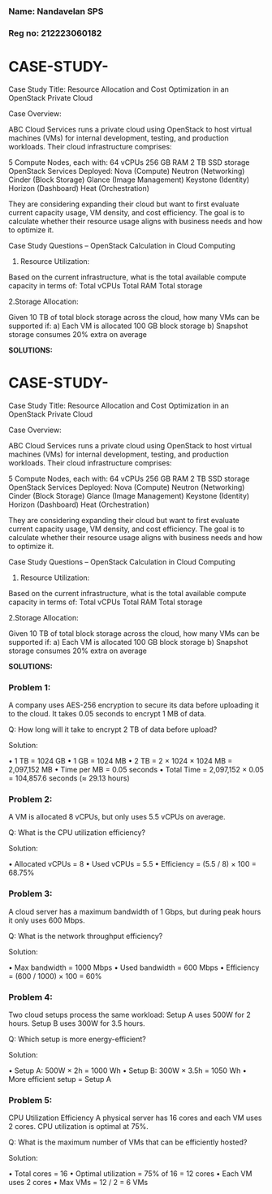 ### Name: Nandavelan SPS
### Reg no: 212223060182


# CASE-STUDY-

Case Study Title: Resource Allocation and Cost Optimization in an OpenStack Private Cloud

Case Overview:

ABC Cloud Services runs a private cloud using OpenStack to host virtual machines (VMs) for internal development, testing, and production workloads. Their cloud infrastructure comprises:

5 Compute Nodes, each with:
64 vCPUs
256 GB RAM
2 TB SSD storage
OpenStack Services Deployed:
Nova (Compute)
Neutron (Networking)
Cinder (Block Storage)
Glance (Image Management)
Keystone (Identity)
Horizon (Dashboard)
Heat (Orchestration)

They are considering expanding their cloud but want to first evaluate current capacity usage, VM density, and cost efficiency. The goal is to calculate whether their resource usage aligns with business needs and how to optimize it.

Case Study Questions – OpenStack Calculation in Cloud Computing

1. Resource Utilization:

Based on the current infrastructure, what is the total available compute capacity in terms of:
Total vCPUs
Total RAM
Total storage

2.Storage Allocation:

Given 10 TB of total block storage across the cloud, how many VMs can be supported if:
a) Each VM is allocated 100 GB block storage
b) Snapshot storage consumes 20% extra on average

**SOLUTIONS:**

# CASE-STUDY-

Case Study Title: Resource Allocation and Cost Optimization in an OpenStack Private Cloud

Case Overview:

ABC Cloud Services runs a private cloud using OpenStack to host virtual machines (VMs) for internal development, testing, and production workloads. Their cloud infrastructure comprises:

5 Compute Nodes, each with:
64 vCPUs
256 GB RAM
2 TB SSD storage
OpenStack Services Deployed:
Nova (Compute)
Neutron (Networking)
Cinder (Block Storage)
Glance (Image Management)
Keystone (Identity)
Horizon (Dashboard)
Heat (Orchestration)

They are considering expanding their cloud but want to first evaluate current capacity usage, VM density, and cost efficiency. The goal is to calculate whether their resource usage aligns with business needs and how to optimize it.

Case Study Questions – OpenStack Calculation in Cloud Computing

1. Resource Utilization:

Based on the current infrastructure, what is the total available compute capacity in terms of:
Total vCPUs
Total RAM
Total storage

2.Storage Allocation:

Given 10 TB of total block storage across the cloud, how many VMs can be supported if:
a) Each VM is allocated 100 GB block storage
b) Snapshot storage consumes 20% extra on average

**SOLUTIONS:**
 ### Problem 1:

 A company uses AES-256 encryption to secure its data before
 uploading it to the cloud. It takes 0.05 seconds to encrypt 1 MB of data.

 Q: How long will it take to encrypt 2 TB of data before upload?

 Solution:

 • 1 TB = 1024 GB
 • 1 GB = 1024 MB
 • 2 TB = 2 × 1024 × 1024 MB = 2,097,152 MB
 • Time per MB = 0.05 seconds
 • Total Time = 2,097,152 × 0.05 = 104,857.6 seconds (≈ 29.13 hours)

 ### Problem 2:
 
 A VM is allocated 8 vCPUs, but only uses 5.5 vCPUs on average.

Q: What is the CPU utilization efficiency?

 Solution:

 • Allocated vCPUs = 8
 • Used vCPUs = 5.5
 • Efficiency = (5.5 / 8) × 100 = 68.75%
 
### Problem 3:

 A cloud server has a maximum bandwidth of 1 Gbps, but during peak
 hours it only uses 600 Mbps.
 
 Q: What is the network throughput efficiency?
 
 Solution:
 
 • Max bandwidth = 1000 Mbps
 • Used bandwidth = 600 Mbps
 • Efficiency = (600 / 1000) × 100 = 60%
 
### Problem 4:

 Two cloud setups process the same workload:
 Setup A uses 500W for 2 hours.
 Setup B uses 300W for 3.5 hours.
 
Q: Which setup is more energy-efficient?

 Solution:
 
 • Setup A: 500W × 2h = 1000 Wh
 • Setup B: 300W × 3.5h = 1050 Wh
 • More efficient setup = Setup A
 
### Problem 5:

 CPU Utilization Efficiency
 A physical server has 16 cores and each VM uses 2 cores. CPU
 utilization is optimal at 75%.
 
 Q: What is the maximum number of VMs that can be efficiently
 hosted?
 
 Solution:
 
 • Total cores = 16
 • Optimal utilization = 75% of 16 = 12 cores
 • Each VM uses 2 cores
 • Max VMs = 12 / 2 = 6 VMs
